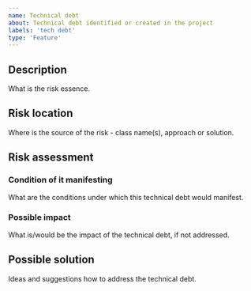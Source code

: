```yaml
---
name: Technical debt
about: Technical debt identified or created in the project
labels: 'tech debt'
type: 'Feature'
---
```


## Description
What is the risk essence.

## Risk location
Where is the source of the risk - class name(s), approach or solution.

## Risk assessment

### Condition of it manifesting
What are the conditions under which this technical debt would manifest.

### Possible impact <!-- optional -->
What is/would be the impact of the technical debt, if not addressed.

## Possible solution <!-- optional -->
Ideas and suggestions how to address the technical debt.